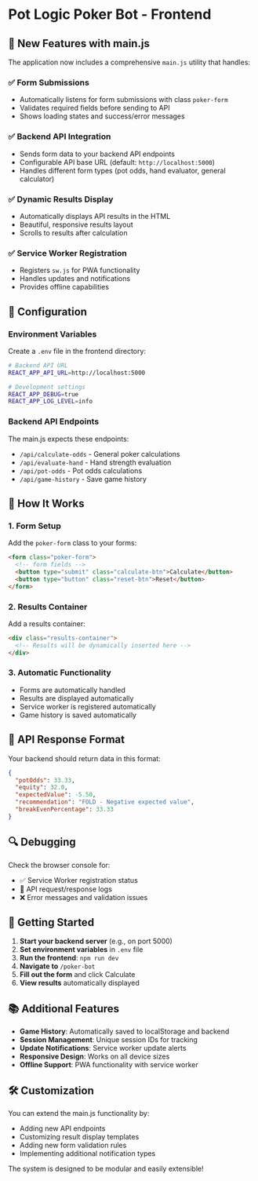 # Pot Logic Poker Bot - Frontend

## 🚀 New Features with main.js

The application now includes a comprehensive `main.js` utility that handles:

### ✅ **Form Submissions**
- Automatically listens for form submissions with class `poker-form`
- Validates required fields before sending to API
- Shows loading states and success/error messages

### ✅ **Backend API Integration**
- Sends form data to your backend API endpoints
- Configurable API base URL (default: `http://localhost:5000`)
- Handles different form types (pot odds, hand evaluator, general calculator)

### ✅ **Dynamic Results Display**
- Automatically displays API results in the HTML
- Beautiful, responsive results layout
- Scrolls to results after calculation

### ✅ **Service Worker Registration**
- Registers `sw.js` for PWA functionality
- Handles updates and notifications
- Provides offline capabilities

## 🔧 Configuration

### Environment Variables
Create a `.env` file in the frontend directory:

```bash
# Backend API URL
REACT_APP_API_URL=http://localhost:5000

# Development settings
REACT_APP_DEBUG=true
REACT_APP_LOG_LEVEL=info
```

### Backend API Endpoints
The main.js expects these endpoints:

- `/api/calculate-odds` - General poker calculations
- `/api/evaluate-hand` - Hand strength evaluation
- `/api/pot-odds` - Pot odds calculations
- `/api/game-history` - Save game history

## 📱 How It Works

### 1. **Form Setup**
Add the `poker-form` class to your forms:
```html
<form class="poker-form">
  <!-- form fields -->
  <button type="submit" class="calculate-btn">Calculate</button>
  <button type="button" class="reset-btn">Reset</button>
</form>
```

### 2. **Results Container**
Add a results container:
```html
<div class="results-container">
  <!-- Results will be dynamically inserted here -->
</div>
```

### 3. **Automatic Functionality**
- Forms are automatically handled
- Results are displayed automatically
- Service worker is registered automatically
- Game history is saved automatically

## 🎯 API Response Format

Your backend should return data in this format:

```json
{
  "potOdds": 33.33,
  "equity": 32.0,
  "expectedValue": -5.50,
  "recommendation": "FOLD - Negative expected value",
  "breakEvenPercentage": 33.33
}
```

## 🔍 Debugging

Check the browser console for:
- ✅ Service Worker registration status
- 🔄 API request/response logs
- ❌ Error messages and validation issues

## 🚀 Getting Started

1. **Start your backend server** (e.g., on port 5000)
2. **Set environment variables** in `.env` file
3. **Run the frontend**: `npm run dev`
4. **Navigate to** `/poker-bot`
5. **Fill out the form** and click Calculate
6. **View results** automatically displayed

## 📚 Additional Features

- **Game History**: Automatically saved to localStorage and backend
- **Session Management**: Unique session IDs for tracking
- **Update Notifications**: Service worker update alerts
- **Responsive Design**: Works on all device sizes
- **Offline Support**: PWA functionality with service worker

## 🛠️ Customization

You can extend the main.js functionality by:
- Adding new API endpoints
- Customizing result display templates
- Adding new form validation rules
- Implementing additional notification types

The system is designed to be modular and easily extensible! 